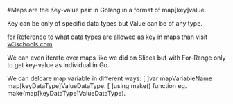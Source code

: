 #Maps are the Key-value pair in Golang in a format of map[key]value.

Key can be only of specific data types but Value can be of any type.

for Reference to what data types are allowed as key in maps than visit [w3schools.com](https://www.w3schools.com/go/go_maps.php)

We can even iterate over maps like we did on Slices but with For-Range only to get key-value as individual in Go.

We can delcare map variable in different ways:
    [ ]var mapVariableName map[keyDataType]ValueDataType.
    [ ]using make() function eg. make(map[keyDataType]ValueDataType).